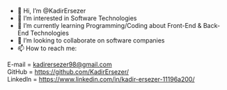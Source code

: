 - 👋 Hi, I’m @KadirErsezer
- 👀 I’m interested in Software Technologies 
- 🌱 I’m currently learning Programming/Coding about Front-End & Back-End Technologies 
- 💞️ I’m looking to collaborate on software companies 
- 📫 How to reach me:
  
E-mail =  kadirersezer98@gmail.com
  <br>
GitHub = https://github.com/KadirErsezer/
<br>
Linkedln = https://www.linkedin.com/in/kadir-ersezer-11196a200/
<!---
KadirErsezer/KadirErsezer is a ✨ special ✨ repository because its `README.md` (this file) appears on your GitHub profile.
You can click the Preview link to take a look at your changes.
--->
